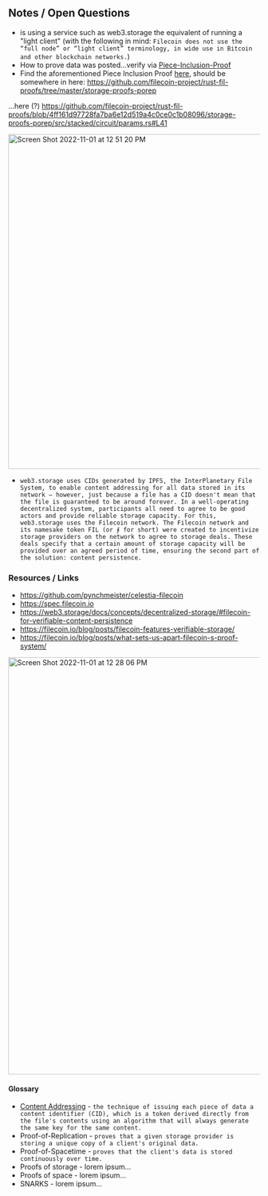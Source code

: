 
## Notes / Open Questions

* is using a service such as web3.storage the equivalent of running a "light client" (with the following in mind: ```Filecoin does not use the “full node” or “light client” terminology, in wide use in Bitcoin and other blockchain networks.```)
* How to prove data was posted...verify via [Piece-Inclusion-Proof](https://porcuquine.github.io/specs/docs/proofs/)
* Find the aforementioned Piece Inclusion Proof [here](https://github.com/filecoin-project/rust-fil-proofs), should be somewhere in here: https://github.com/filecoin-project/rust-fil-proofs/tree/master/storage-proofs-porep 

...here (?) https://github.com/filecoin-project/rust-fil-proofs/blob/4ff161d97728fa7ba6e12d519a4c0ce0c1b08096/storage-proofs-porep/src/stacked/circuit/params.rs#L41 


<img width="670" alt="Screen Shot 2022-11-01 at 12 51 20 PM" src="https://user-images.githubusercontent.com/33232379/199290446-5308bc7c-570f-437f-b6a5-334273401aa5.png">

* ```web3.storage uses CIDs generated by IPFS, the InterPlanetary File System, to enable content addressing for all data stored in its network — however, just because a file has a CID doesn't mean that the file is guaranteed to be around forever. In a well-operating decentralized system, participants all need to agree to be good actors and provide reliable storage capacity. For this, web3.storage uses the Filecoin network. The Filecoin network and its namesake token FIL (or ⨎ for short) were created to incentivize storage providers on the network to agree to storage deals. These deals specify that a certain amount of storage capacity will be provided over an agreed period of time, ensuring the second part of the solution: content persistence.```

### Resources / Links

* https://github.com/pynchmeister/celestia-filecoin
* https://spec.filecoin.io
* https://web3.storage/docs/concepts/decentralized-storage/#filecoin-for-verifiable-content-persistence
* https://filecoin.io/blog/posts/filecoin-features-verifiable-storage/
* https://filecoin.io/blog/posts/what-sets-us-apart-filecoin-s-proof-system/


<img width="835" alt="Screen Shot 2022-11-01 at 12 28 06 PM" src="https://user-images.githubusercontent.com/33232379/199285481-cf5325ae-f1f9-4af6-96f1-d421eb3423fc.png">

#### Glossary

* [Content Addressing](https://ipld.io/specs/transport/car/) - ```the technique of issuing each piece of data a content identifier (CID), which is a token derived directly from the file's contents using an algorithm that will always generate the same key for the same content.```
* Proof-of-Replication - ```proves that a given storage provider is storing a unique copy of a client's original data.```
* Proof-of-Spacetime - ```proves that the client's data is stored continuously over time.```
* Proofs of storage - lorem ipsum...
* Proofs of space - lorem ipsum...
* SNARKS - lorem ipsum...

